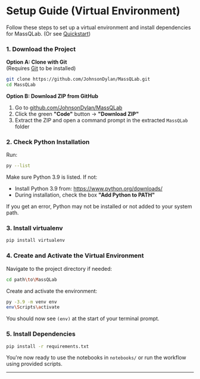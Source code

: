 # Setup Guide (Virtual Environment)

Follow these steps to set up a virtual environment and install dependencies for MassQLab. (Or see [Quickstart](quickstart.md))

### 1. Download the Project

**Option A: Clone with Git**  
(Requires [Git](https://git-scm.com/) to be installed)

```bash
git clone https://github.com/JohnsonDylan/MassQLab.git
cd MassQLab
```

**Option B: Download ZIP from GitHub**  
1. Go to [github.com/JohnsonDylan/MassQLab](https://github.com/JohnsonDylan/MassQLab)  
2. Click the green **"Code"** button → **"Download ZIP"**  
3. Extract the ZIP and open a command prompt in the extracted `MassQLab` folder

### 2. Check Python Installation

Run:

```bash
py --list
```

Make sure Python 3.9 is listed. If not:

- Install Python 3.9 from: https://www.python.org/downloads/
- During installation, check the box **"Add Python to PATH"**

If you get an error, Python may not be installed or not added to your system path.

### 3. Install virtualenv

```bash
pip install virtualenv
```

### 4. Create and Activate the Virtual Environment

Navigate to the project directory if needed:

```bash
cd path\to\MassQLab
```

Create and activate the environment:

```bash
py -3.9 -m venv env
env\Scripts\activate
```

You should now see `(env)` at the start of your terminal prompt.

### 5. Install Dependencies

```bash
pip install -r requirements.txt
```

You're now ready to use the notebooks in `notebooks/` or run the workflow using provided scripts.

____
